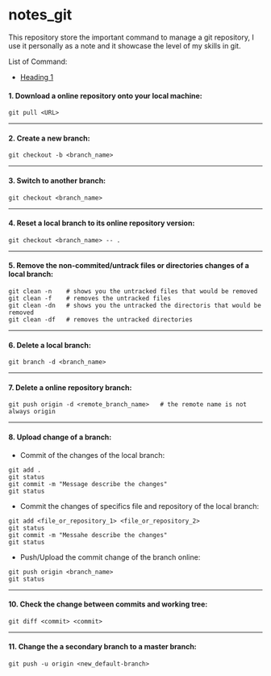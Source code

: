 # notes_git
This repository store the important command to manage a git repository, I use it personally as a note and it showcase the level of my skills in git.

List of Command:
* [Heading 1](####heading-7)


#### 1. Download a online repository onto your local machine:
```
git pull <URL>
```
---------------------------------------------------------------
#### 2. Create a new branch:
```
git checkout -b <branch_name>
```
---------------------------------------------------------------

#### 3. Switch to another branch:
```
git checkout <branch_name>
```
---------------------------------------------------------------

#### 4. Reset a local branch to its online repository version:
```
git checkout <branch_name> -- .
```
---------------------------------------------------------------

#### 5. Remove the non-commited/untrack files or directories changes of a local branch:
```
git clean -n    # shows you the untracked files that would be removed
git clean -f    # removes the untracked files
git clean -dn   # shows you the untracked the directoris that would be removed
git clean -df   # removes the untracked directories
```
---------------------------------------------------------------

#### 6. Delete a local branch:
```
git branch -d <branch_name>
```
---------------------------------------------------------------

#### 7. Delete a online repository branch:
```
git push origin -d <remote_branch_name>   # the remote name is not always origin
```
---------------------------------------------------------------

#### 8. Upload change of a branch:

  * Commit of the changes of the local branch:
```
git add .
git status
git commit -m "Message describe the changes"
git status
```
  * Commit the changes of specifics file and repository of the local branch:
```
git add <file_or_repository_1> <file_or_repository_2>
git status
git commit -m "Messahe describe the changes"
git status
```  
  * Push/Upload the commit change of the branch online:
```
git push origin <branch_name>
git status
```
---------------------------------------------------------------

#### 10. Check the change between commits and working tree:
```
git diff <commit> <commit>
```
---------------------------------------------------------------

#### 11. Change the a secondary branch to a master branch:
```
git push -u origin <new_default-branch>
```
